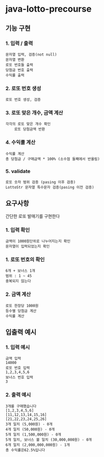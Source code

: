 # java-lotto-precourse

## 기능 구현
### 1. 입력 / 출력
    문자열 입력, 검증(not null)
    문자열 변환
    로또 번호들 출력
    당첨금 번호 출력
    수익률 출력
### 2. 로또 번호 생성
    로또 번호 생성, 검증
### 3. 로또 맞은 개수, 금액 계산
    각각의 로또 맞은 개수 확인
        로또 당첨금액 반환
### 4. 수익률 계산
    수익률 계산
    총 당첨금 / 구매금액 * 100% (소수점 둘째에서 반올림)
### 5. validate
    로또 숫자 범위 검증 (pasing 이후 검증)
    LottoStr 문자열 특수문자 검증(pasing 이전 검증)

## 요구사항
간단한 로또 발매기를 구현한다
### 1. 입력 확인
    금액이 1000원단위로 나누어지는지 확인
    문자열이 입력되었는지 확인
### 1. 로또 번호의 확인
    6개 + 보너스 1개
    범위 : 1 ~ 45  
    중복되지 않는다  
### 2. 금액 계산
    로또 한장당 1000원
    등수별 당첨금 계산
    수익률 계산

## 입출력 예시
### 1. 입력 예시
    금액 입력
    14000
    로또 번호 입력
    1,2,3,4,5,6
    보너스 번호 입력
    3
### 2. 출력 예시
    3개를 구매했습니다
    [1,2,3,4,5,6]
    [11,12,13,14,15,16]
    [21,22,23,24,25,26]
    3개 일치 (5,000원) - 0개
    4개 일치 (50,000원) - 0개
    5개 일치 (1,500,000원) - 0개
    5개 일치, 보너스 볼 일치 (30,000,000원) - 0개
    6개 일치 (2,000,000,000원) - 1개
    총 수익률은62.5%입니다